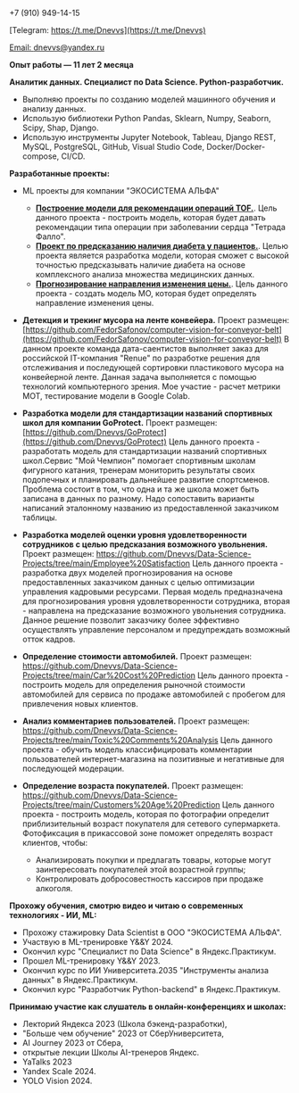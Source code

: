 +7 (910) 949-14-15

[Telegram: https://t.me/Dnevvs](https://t.me/Dnevvs)

[Email: dnevvs@yandex.ru](dnevvs@yandex.ru)

**Опыт работы — 11 лет 2 месяца**

 **Аналитик данных. Специалист по Data Science. Python-разработчик.**
- Выполняю проекты по созданию моделей машинного обучения и анализу данных. 
- Использую библиотеки Python Pandas, Sklearn, Numpy, Seaborn, Scipy, Shap, Django. 
- Использую инструменты Jupyter Notebook, Tableau, Django REST, MySQL, PostgreSQL, GitHub, Visual Studio Code, Docker/Docker-compose, CI/CD.

**Разработанные проекты:**
- ML проекты для компании "ЭКОСИСТЕМА АЛЬФА"
  - [**Построение модели для рекомендации операций TOF.**](https://github.com/Dnevvs/Alpha/tree/main/TOF). Цель данного проекта - построить модель, которая будет давать рекомендации типа операции при заболевании сердца "Тетрада Фалло".
  - [**Проект по предсказанию наличия диабета у пациентов.**](https://github.com/Dnevvs/Alpha/tree/main/Diabetes). Целью проекта является разработка модели, которая сможет с высокой точностью предсказывать наличие диабета на основе комплексного анализа множества медицинских данных.
  - [**Прогнозирование направления изменения цены.**](https://github.com/Dnevvs/Alpha/tree/main/Price_tendency_prediction). Цель данного проекта - создать модель МО, которая будет определять направление изменения цены.
  
- **Детекция и трекинг мусора на ленте конвейера.**
Проект размещен: [https://github.com/FedorSafonov/computer-vision-for-conveyor-belt](https://github.com/FedorSafonov/computer-vision-for-conveyor-belt)
В данном проекте команда дата-саентистов выполняет заказ для российской IT-компания "Renue" по разработке решения для отслеживания и последующей сортировки пластикового мусора на конвейерной ленте. Данная задача выполняется с помощью технологий компьютерного зрения. Мое участие - расчет метрики МОТ, тестирование модели в Google Colab.

- **Разработка модели для стандартизации названий спортивных школ для компании GoProtect.**
Проект размещен: [https://github.com/Dnevvs/GoProtect](https://github.com/Dnevvs/GoProtect)
Цель данного проекта - разработать модель для стандартизации названий спортивных школ.Сервис "Мой Чемпион" помогает спортивным школам фигурного катания, тренерам мониторить результаты своих подопечных и планировать дальнейшее развитие спортсменов. Проблема состоит в том, что одна и та же школа может быть записана в данных по разному. Надо сопоставить варианты написаний эталонному названию из предоставленной заказчиком таблицы.

- **Разработка моделей оценки уровня удовлетворенности сотрудников с целью предсказания возможного увольнения.**
Проект размещен: https://github.com/Dnevvs/Data-Science-Projects/tree/main/Employee%20Satisfaction
Цель данного проекта - разработка двух моделей прогнозирования на основе предоставленных заказчиком данных с целью оптимизации управления кадровыми ресурсами. Первая модель предназначена для прогнозирования уровня удовлетворенности сотрудника, вторая - направлена на предсказание возможного увольнения сотрудника. Данное решение позволит заказчику более эффективно осуществлять управление персоналом и предупреждать возможный отток кадров.

- **Определение стоимости автомобилей.**
Проект размещен: https://github.com/Dnevvs/Data-Science-Projects/tree/main/Car%20Cost%20Prediction
Цель данного проекта - построить модель для определения рыночной стоимости автомобилей для 
сервиса по продаже автомобилей с пробегом для привлечения новых клиентов.

- **Анализ комментариев пользователей.**
Проект размещен: https://github.com/Dnevvs/Data-Science-Projects/tree/main/Toxic%20Comments%20Analysis
Цель данного проекта - обучить модель классифицировать комментарии пользователей интернет-магазина на позитивные и негативные для последующей модерации.

- **Определение возраста покупателей.**
Проект размещен: https://github.com/Dnevvs/Data-Science-Projects/tree/main/Customers%20Age%20Prediction
Цель данного проекта - построить модель, которая по фотографии определит приблизительный возраст покупателя для сетевого супермаркета. Фотофиксация в прикассовой зоне поможет определять возраст клиентов, чтобы:
  - Анализировать покупки и предлагать товары, которые могут заинтересовать покупателей этой возрастной группы;
  - Контролировать добросовестность кассиров при продаже алкоголя.

**Прохожу обучения, смотрю видео и читаю о современных технологиях - ИИ, ML:**
- Прохожу стажировку Data Scientist в ООО "ЭКОСИСТЕМА АЛЬФА".
- Участвую в ML-тренировке Y&&Y 2024.
- Окончил курс "Специалист по Data Science" в Яндекс.Практикум.
- Прошел ML-тренировку Y&&Y 2023.
- Окончил курс по ИИ Университета.2035  "Инструменты анализа данных" в Яндекс.Практикум. 
- Окончил курс "Разработчик Python-backend" в Яндекс.Практикум. 

**Принимаю участие как слушатель в онлайн-конференциях и школах:**
- Лекторий Яндекса 2023 (Школа бэкенд-разработки), 
- "Больше чем обучение" 2023 от СберУниверситета, 
- AI Journey 2023 от Сбера, 
- открытые лекции Школы AI-тренеров Яндекс. 
- YaTalks 2023
- Yandex Scale 2024.
- YOLO Vision 2024.
